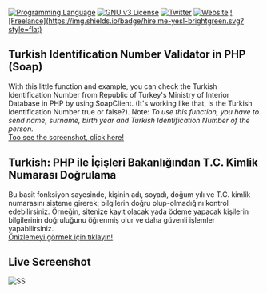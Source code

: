 [![Programming Language](https://img.shields.io/badge/languages-PHP-green.svg?style=flat)](#)
[![GNU v3 License](https://img.shields.io/badge/license-GNU-yellow.svg?style=flat)](http://choosealicense.com/licenses/gpl-3.0/)
[![Twitter](https://img.shields.io/badge/twitter-@BatuhanKok-blue.svg?style=flat)](http://twitter.com/BatuhanKok)
[![Website](https://img.shields.io/badge/website-batuhan.me-lightgrey.svg?style=flat)](http://batuhan.me)
[![Freelance](https://img.shields.io/badge/hire me-yes!-brightgreen.svg?style=flat)](http://batuhan.me/contact)


## Turkish Identification Number Validator in PHP (Soap)
With this little function and example, you can check the Turkish Identification Number from Republic of Turkey's Ministry of Interior Database in PHP by using SoapClient. (It's working like that, is the Turkish Identification Number true or false?). Note: <i>To use this function, you have to send name, surname, birth year and Turkish Identification Number of the person.</i>
<br />
<a href="https://github.com/batuhankok/php-turkish-ide-number-validator#live-screenshot">Too see the screenshot, click here!</a>

## Turkish: PHP ile İçişleri Bakanlığından T.C. Kimlik Numarası Doğrulama
Bu basit fonksiyon sayesinde, kişinin adı, soyadı, doğum yılı ve T.C. kimlik numarasını sisteme girerek; bilgilerin doğru olup-olmadığını kontrol edebilirsiniz. Örneğin, sitenize kayıt olacak yada ödeme yapacak kişilerin bilgilerinin doğruluğunu öğrenmiş olur ve daha güvenli işlemler yapabilirsiniz.
<br />
<a href="https://github.com/batuhankok/php-turkish-ide-number-validator#live-screenshot">Önizlemeyi görmek için tıklayın!</a>

## Live Screenshot
![SS](https://github.com/batuhankok/php-turkish-ide-number-validator/blob/master/screenn.gif?raw=true)